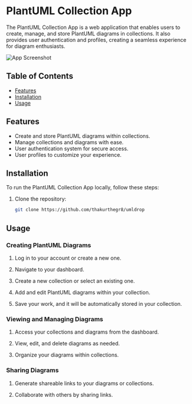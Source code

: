 # PlantUML Collection App

The PlantUML Collection App is a web application that enables users to create, manage, and store PlantUML diagrams in collections. It also provides user authentication and profiles, creating a seamless experience for diagram enthusiasts.

![App Screenshot](screenshot.png)

## Table of Contents

- [Features](#features)
- [Installation](#installation)
- [Usage](#usage)

## Features

- Create and store PlantUML diagrams within collections.
- Manage collections and diagrams with ease.
- User authentication system for secure access.
- User profiles to customize your experience.

## Installation

To run the PlantUML Collection App locally, follow these steps:

1. Clone the repository:
   ```bash
   git clone https://github.com/thakurthegr8/umldrop
   
## Usage

### Creating PlantUML Diagrams

1. Log in to your account or create a new one.

2. Navigate to your dashboard.

3. Create a new collection or select an existing one.

4. Add and edit PlantUML diagrams within your collection.

5. Save your work, and it will be automatically stored in your collection.

### Viewing and Managing Diagrams

1. Access your collections and diagrams from the dashboard.

2. View, edit, and delete diagrams as needed.

3. Organize your diagrams within collections.

### Sharing Diagrams

1. Generate shareable links to your diagrams or collections.

2. Collaborate with others by sharing links.
